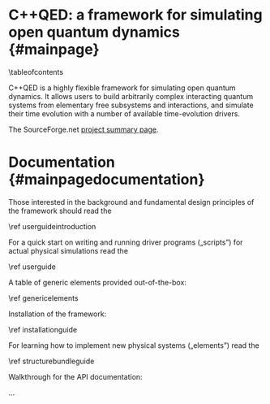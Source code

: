 C++QED: a framework for simulating open quantum dynamics {#mainpage}
========================================================

\tableofcontents

C++QED is a highly flexible framework for simulating open quantum dynamics.
It allows users to build arbitrarily complex interacting quantum systems from
elementary free subsystems and interactions, and simulate their time evolution
with a number of available time-evolution drivers.

The SourceForge.net [project summary page](http://sourceforge.net/projects/cppqed/).

Documentation {#mainpagedocumentation}
=============

Those interested in the background and fundamental design principles of the framework should read the

\ref userguideintroduction

For a quick start on writing and running driver programs („scripts”) for actual physical simulations read the

\ref userguide

A table of generic elements provided out-of-the-box:

\ref genericelements

Installation of the framework:

\ref installationguide

For learning how to implement new physical systems („elements”) read the

\ref structurebundleguide

Walkthrough for the API documentation:

…